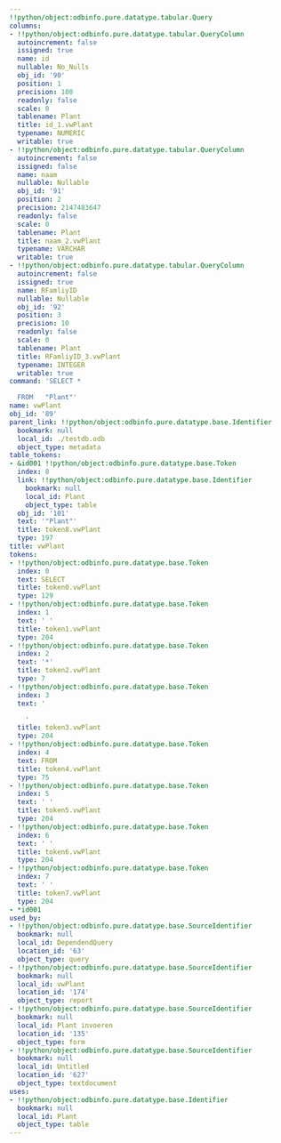 ```yaml
---
!!python/object:odbinfo.pure.datatype.tabular.Query
columns:
- !!python/object:odbinfo.pure.datatype.tabular.QueryColumn
  autoincrement: false
  issigned: true
  name: id
  nullable: No_Nulls
  obj_id: '90'
  position: 1
  precision: 100
  readonly: false
  scale: 0
  tablename: Plant
  title: id_1.vwPlant
  typename: NUMERIC
  writable: true
- !!python/object:odbinfo.pure.datatype.tabular.QueryColumn
  autoincrement: false
  issigned: false
  name: naam
  nullable: Nullable
  obj_id: '91'
  position: 2
  precision: 2147483647
  readonly: false
  scale: 0
  tablename: Plant
  title: naam_2.vwPlant
  typename: VARCHAR
  writable: true
- !!python/object:odbinfo.pure.datatype.tabular.QueryColumn
  autoincrement: false
  issigned: true
  name: RFamliyID
  nullable: Nullable
  obj_id: '92'
  position: 3
  precision: 10
  readonly: false
  scale: 0
  tablename: Plant
  title: RFamliyID_3.vwPlant
  typename: INTEGER
  writable: true
command: 'SELECT *

  FROM   "Plant"'
name: vwPlant
obj_id: '89'
parent_link: !!python/object:odbinfo.pure.datatype.base.Identifier
  bookmark: null
  local_id: ./testdb.odb
  object_type: metadata
table_tokens:
- &id001 !!python/object:odbinfo.pure.datatype.base.Token
  index: 8
  link: !!python/object:odbinfo.pure.datatype.base.Identifier
    bookmark: null
    local_id: Plant
    object_type: table
  obj_id: '101'
  text: '"Plant"'
  title: token8.vwPlant
  type: 197
title: vwPlant
tokens:
- !!python/object:odbinfo.pure.datatype.base.Token
  index: 0
  text: SELECT
  title: token0.vwPlant
  type: 129
- !!python/object:odbinfo.pure.datatype.base.Token
  index: 1
  text: ' '
  title: token1.vwPlant
  type: 204
- !!python/object:odbinfo.pure.datatype.base.Token
  index: 2
  text: '*'
  title: token2.vwPlant
  type: 7
- !!python/object:odbinfo.pure.datatype.base.Token
  index: 3
  text: '

    '
  title: token3.vwPlant
  type: 204
- !!python/object:odbinfo.pure.datatype.base.Token
  index: 4
  text: FROM
  title: token4.vwPlant
  type: 75
- !!python/object:odbinfo.pure.datatype.base.Token
  index: 5
  text: ' '
  title: token5.vwPlant
  type: 204
- !!python/object:odbinfo.pure.datatype.base.Token
  index: 6
  text: ' '
  title: token6.vwPlant
  type: 204
- !!python/object:odbinfo.pure.datatype.base.Token
  index: 7
  text: ' '
  title: token7.vwPlant
  type: 204
- *id001
used_by:
- !!python/object:odbinfo.pure.datatype.base.SourceIdentifier
  bookmark: null
  local_id: DependendQuery
  location_id: '63'
  object_type: query
- !!python/object:odbinfo.pure.datatype.base.SourceIdentifier
  bookmark: null
  local_id: vwPlant
  location_id: '174'
  object_type: report
- !!python/object:odbinfo.pure.datatype.base.SourceIdentifier
  bookmark: null
  local_id: Plant invoeren
  location_id: '135'
  object_type: form
- !!python/object:odbinfo.pure.datatype.base.SourceIdentifier
  bookmark: null
  local_id: Untitled
  location_id: '627'
  object_type: textdocument
uses:
- !!python/object:odbinfo.pure.datatype.base.Identifier
  bookmark: null
  local_id: Plant
  object_type: table
---
```

